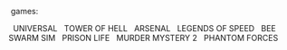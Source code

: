 ‏‏‎ ‎games:

‏‏‎ ‎‏‏‎ ‎UNIVERSAL
‏‏‎ ‎‏‏‎ ‎TOWER OF HELL
‏‏‎ ‎‏‏‎ ‎ARSENAL
‏‏‎ ‎‏‏‎ ‎LEGENDS OF SPEED
‏‏‎ ‎‏‏‎ ‎BEE SWARM SIM
‏‏‎ ‎‏‏‎ ‎PRISON LIFE
‏‏‎ ‎‏‏‎ ‎MURDER MYSTERY 2
‏‏‎ ‎‏‏‎ ‎PHANTOM FORCES

